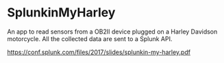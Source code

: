 # SplunkinMyHarley

An app to read sensors from a OB2II device plugged on a Harley Davidson motorcycle.
All the collected data are sent to a Splunk API.

https://conf.splunk.com/files/2017/slides/splunkin-my-harley.pdf


